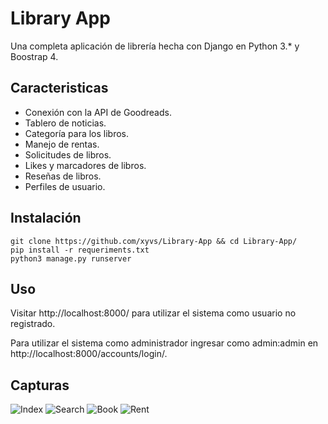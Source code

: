 # Library App

Una completa aplicación de librería hecha con Django en Python 3.* y Boostrap 4.

## Caracteristicas

- Conexión con la API de Goodreads.
- Tablero de noticias.
- Categoría para los libros.
- Manejo de rentas.
- Solicitudes de libros.
- Likes y marcadores de libros.
- Reseñas de libros.
- Perfiles de usuario.

## Instalación

    git clone https://github.com/xyvs/Library-App && cd Library-App/
    pip install -r requeriments.txt
    python3 manage.py runserver

## Uso

Visitar http://localhost:8000/ para utilizar el sistema como usuario no registrado.

Para utilizar el sistema como administrador ingresar como admin:admin en http://localhost:8000/accounts/login/.

## Capturas

![Index](https://i.imgur.com/JYZ7nyH.png)
![Search](https://i.imgur.com/BmdqqGG.png)
![Book](https://i.imgur.com/wdNTwJW.png)
![Rent](https://i.imgur.com/93ZaYxv.png)
